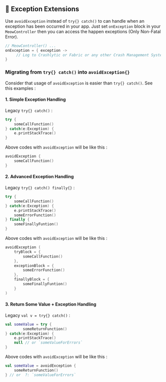 ## 🤡 Exception Extensions 

Use `avoidException`  instead of `try{} catch()` to can handle when an exception has been occurred in your app. Just set `onException` block in your `MeowController`  then you can access the happen exceptions (Only Non-Fatal Error). 

```kotlin
// MeowController() ...
onException = { exception ->
     // Log to Crashlytic or Fabric or any other Crash Management System.
}
```

### Migrating from `try{} catch()` into `avoidException{}` 

Consider that usage of `avoidException` is easier than `try{} catch()`. See this examples : 
  
#### 1. Simple Exception Handling
 
Legacy  `try{} catch()` : 

```kotlin
try { 
    someCallFunction()
} catch(e:Exception) {
    e.printStackTrace()
}
```
Above codes with `avoidException` will be like this :  
```kotlin
avoidException {
    someCallFunction()
}
```

#### 2. Advanced Exception Handling
 
Legacy  `try{} catch() finally{}` : 

```kotlin
try { 
    someCallFunction()
} catch(e:Exception) {
    e.printStackTrace()
    someErrorFunction()
} finally {
    someFinallyFuntion()
}
```
Above codes with `avoidException` will be like this :  
```kotlin
avoidException (
    tryBlock = {
        someCallFunction()
    },
    exceptionBlock = {
        someErrorFunction()
    },
    finallyBlock = {
        someFinallyFuntion()
    }
)
```

#### 3. Return Some Value + Exception Handling
 
Legacy  `val v = try{} catch()` : 

```kotlin
val someValue = try { 
        someReturnFunction()
} catch(e:Exception) {
    e.printStackTrace()
    null // or `someValueForErrors`
}
```
Above codes with `avoidException` will be like this :  
```kotlin
val someValue = avoidException { 
    someReturnFunction()
} // or  ?: `someValueForErrors`
```
